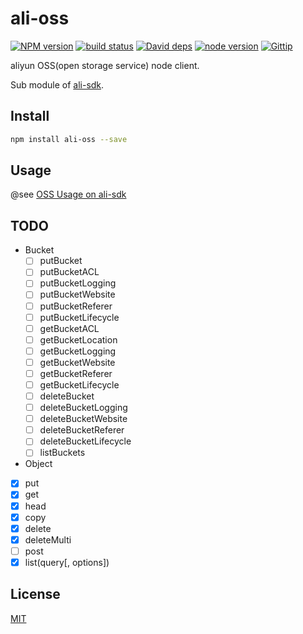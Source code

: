 ali-oss
=======

[![NPM version][npm-image]][npm-url]
[![build status][travis-image]][travis-url]
[![David deps][david-image]][david-url]
[![node version][node-image]][node-url]
[![Gittip][gittip-image]][gittip-url]

[npm-image]: https://img.shields.io/npm/v/ali-oss.svg?style=flat-square
[npm-url]: https://npmjs.org/package/ali-oss
[travis-image]: https://img.shields.io/travis/alibaba/ali-oss.svg?style=flat-square
[travis-url]: https://travis-ci.org/alibaba/ali-oss
[david-image]: https://img.shields.io/david/alibaba/ali-oss.svg?style=flat-square
[david-url]: https://david-dm.org/alibaba/ali-oss
[node-image]: https://img.shields.io/badge/node.js-%3E=_0.11-green.svg?style=flat-square
[node-url]: http://nodejs.org/download/
[gittip-image]: https://img.shields.io/gittip/dead-horse.svg?style=flat-square
[gittip-url]: https://www.gittip.com/dead-horse/

aliyun OSS(open storage service) node client.

Sub module of [ali-sdk](https://github.com/node-modules/ali-sdk).

## Install

```bash
npm install ali-oss --save
```

## Usage

@see [OSS Usage on ali-sdk](https://github.com/node-modules/ali-sdk/blob/master/docs/oss.md)

## TODO

- Bucket
  - [ ] putBucket
  - [ ] putBucketACL
  - [ ] putBucketLogging
  - [ ] putBucketWebsite
  - [ ] putBucketReferer
  - [ ] putBucketLifecycle
  - [ ] getBucketACL
  - [ ] getBucketLocation
  - [ ] getBucketLogging
  - [ ] getBucketWebsite
  - [ ] getBucketReferer
  - [ ] getBucketLifecycle
  - [ ] deleteBucket
  - [ ] deleteBucketLogging
  - [ ] deleteBucketWebsite
  - [ ] deleteBucketReferer
  - [ ] deleteBucketLifecycle
  - [ ] listBuckets
- Object
 - [x] put
 - [x] get
 - [x] head
 - [x] copy
 - [x] delete
 - [x] deleteMulti
 - [ ] post
 - [x] list(query[, options])

## License

[MIT](LICENSE)
